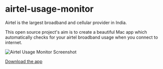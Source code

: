 airtel-usage-monitor
====================
Airtel is the largest broadband and cellular provider in India.

This open source project's aim is to create a beautiful Mac app which automatically checks for your airtel broadband usage when you connect to internet.

![Airtel Usage Monitor Screenshot](http://www.thekirankumar.com/blog/wp-content/uploads/2013/12/usage_monitor_preview22.jpg)


<a href="http://www.thekirankumar.com/blog/wp-content/plugins/download-monitor/download.php?id=Airtel-Usage-Monitor.zip">Download the app</a>
